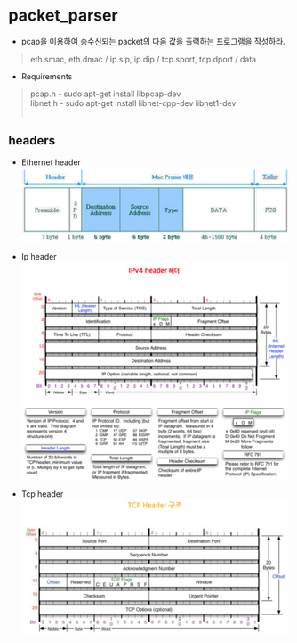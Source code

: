 # packet_parser
* pcap을 이용하여 송수신되는 packet의 다음 값을 출력하는 프로그램을 작성하라.
> eth.smac, eth.dmac / ip.sip, ip.dip / tcp.sport, tcp.dport / data </br>

* Requirements
> pcap.h - sudo apt-get install libpcap-dev</br>
> libnet.h - sudo apt-get install libnet-cpp-dev libnet1-dev</br></br>


## headers
- Ethernet header
![1](https://github.com/st1tch/packet_parser/blob/master/ether_header.png)

- Ip header
![2](https://github.com/st1tch/packet_parser/blob/master/ip_header.png)

- Tcp header
![3](https://github.com/st1tch/packet_parser/blob/master/tcp_header.png)


</br>
